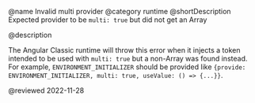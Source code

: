 @name Invalid multi provider
@category runtime
@shortDescription Expected provider to be `multi: true` but did not get an Array

@description

The Angular Classic runtime will throw this error when it injects a token intended to be used with `multi: true` but
a non-Array was found instead. For example, `ENVIRONMENT_INITIALIZER` should be provided
like `{provide: ENVIRONMENT_INITIALIZER, multi: true, useValue: () => {...}}`.

<!-- links -->

<!-- external links -->

<!-- end links -->

@reviewed 2022-11-28